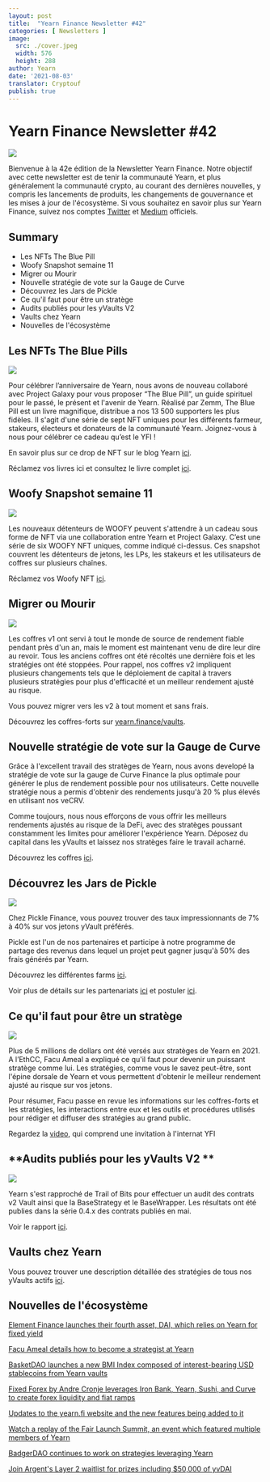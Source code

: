 ```yaml
---
layout: post
title:  "Yearn Finance Newsletter #42"
categories: [ Newsletters ]
image:
  src: ./cover.jpeg
  width: 576
  height: 288
author: Yearn
date: '2021-08-03'
translator: Cryptouf
publish: true
---
```


# Yearn Finance Newsletter #42

![](/_newsletters/Yearn-Finance-Newsletter-42/image1.png)

Bienvenue à la 42e édition de la Newsletter Yearn Finance. Notre objectif avec cette newsletter est de tenir la communauté Yearn, et plus généralement la communauté crypto, au courant des dernières nouvelles, y compris les lancements de produits, les changements de gouvernance et les mises à jour de l'écosystème. Si vous souhaitez en savoir plus sur Yearn Finance, suivez nos comptes [Twitter](https://twitter.com/iearnfinance) et [Medium](https://medium.com/iearn) officiels.

## **Summary**

- Les NFTs The Blue Pill
- Woofy Snapshot semaine 11
- Migrer ou Mourir
- Nouvelle stratégie de vote sur la Gauge de Curve
- Découvrez les Jars de Pickle
- Ce qu'il faut pour être un stratège
- Audits publiés  pour les yVaults V2 
- Vaults chez Yearn
- Nouvelles de l'écosystème

## **Les NFTs The Blue Pills**

![](/_newsletters/Yearn-Finance-Newsletter-42/image2.png)

Pour célébrer l’anniversaire de Yearn, nous avons de nouveau collaboré avec Project Galaxy pour vous proposer “The Blue Pill”, un guide spirituel pour le passé, le présent et l'avenir de Yearn. Réalisé par Zemm, The Blue Pill est un livre magnifique, distribue a nos 13 500 supporters les plus fidèles. Il s'agit d'une série de sept NFT uniques pour les différents farmeur, stakeurs, électeurs et donateurs de la communauté Yearn. Joignez-vous à nous pour célébrer ce cadeau qu’est le YFI !

En savoir plus sur ce drop de NFT sur le blog Yearn [ici](https://medium.com/iearn/the-blue-pill-ca44ed01f16f).

Réclamez vos livres ici et consultez le livre complet [ici](https://thebluepill.eth.link/).



## **Woofy Snapshot semaine 11**

![](/_newsletters/Yearn-Finance-Newsletter-42/image3.png)


Les nouveaux détenteurs de WOOFY peuvent s'attendre à un cadeau sous forme de NFT via une collaboration entre Yearn et Project Galaxy. C’est une série de six WOOFY NFT uniques, comme indiqué ci-dessus. Ces snapshot couvrent les détenteurs de jetons, les LPs, les stakeurs et les utilisateurs de coffres sur plusieurs chaînes.

Réclamez vos Woofy NFT [ici](https://galaxy.eco/yearn).

## **Migrer ou Mourir**

![](/_newsletters/Yearn-Finance-Newsletter-42/image4.png)

Les coffres v1 ont servi à tout le monde de source de rendement fiable pendant près d'un an, mais le moment est maintenant venu de dire leur dire au revoir. Tous les anciens coffres ont été récoltés une dernière fois et les stratégies ont été stoppées. Pour rappel, nos coffres v2 impliquent plusieurs changements tels que le déploiement de capital à travers plusieurs stratégies pour plus d'efficacité et un meilleur rendement ajusté au risque.

Vous pouvez migrer vers les v2 à tout moment et sans frais.

Découvrez les coffres-forts sur [yearn.finance/vaults](https://yearn.finance/vaults).



## **Nouvelle stratégie de vote sur la Gauge de Curve**

Grâce à l'excellent travail des stratèges de Yearn, nous avons developé la stratégie de vote sur la gauge de Curve Finance la plus optimale pour générer le plus de rendement possible pour nos utilisateurs. Cette nouvelle stratégie nous a permis d'obtenir des rendements jusqu'à 20 % plus élevés en utilisant nos veCRV.

Comme toujours, nous nous efforçons de vous offrir les meilleurs rendements ajustés au risque de la DeFi, avec des stratèges poussant constamment les limites pour améliorer l'expérience Yearn. Déposez du capital dans les yVaults et laissez nos stratèges faire le travail acharné.

Découvrez les coffres [ici](https://yearn.finance/vaults).


## **Découvrez les Jars de Pickle**

![](/_newsletters/Yearn-Finance-Newsletter-42/image5.png)

Chez Pickle Finance, vous pouvez trouver des taux impressionnants de 7% à 40% sur vos jetons yVault préférés. 

Pickle est l'un de nos partenaires et participe à notre programme de partage des revenus dans lequel un projet peut gagner jusqu'à 50% des frais générés par Yearn.

Découvrez les différentes farms [ici](https://app.pickle.finance/farms).

Voir plus de détails sur les partenariats [ici](https://twitter.com/iearnfinance/status/1367508483952771075)  et postuler [ici](https://yearnfinance.typeform.com/to/uP7xOJUN).



## **Ce qu'il faut pour être un stratège**

![](/_newsletters/Yearn-Finance-Newsletter-42/image6.png)


Plus de 5 millions de dollars ont été versés aux stratèges de Yearn en 2021. A l’EthCC, Facu Ameal a expliqué ce qu'il faut pour devenir un puissant stratège comme lui. Les stratégies, comme vous le savez peut-être, sont l'épine dorsale de Yearn et vous permettent d'obtenir le meilleur rendement ajusté au risque sur vos jetons.

Pour résumer, Facu passe en revue les informations sur les coffres-forts et les stratégies, les interactions entre eux et les outils et procédures utilisés pour rédiger et diffuser des stratégies au grand public.

Regardez la [video](https://www.youtube.com/watch?v=NVR3teJw0Y0), qui comprend une invitation à l'internat YFI



## **Audits publiés pour les yVaults V2 **

![](/_newsletters/Yearn-Finance-Newsletter-42/image7.png)

Yearn s'est rapproché de Trail of Bits pour effectuer un audit des contrats v2 Vault ainsi que la BaseStrategy et le BaseWrapper. Les résultats ont été publies dans la série 0.4.x des contrats publiés en mai.

Voir le rapport [ici](https://github.com/trailofbits/publications/blob/master/reviews/YearnV2Vaults.pdf).



## Vaults chez Yearn

Vous pouvez trouver une description détaillée des stratégies de tous nos yVaults actifs [ici](https://medium.com/yearn-state-of-the-vaults/the-vaults-at-yearn-9237905ffed3).


## Nouvelles de l'écosystème

[Element Finance launches their fourth asset, DAI, which relies on Yearn for fixed yield](https://twitter.com/element_fi/status/1417880198033387526)

[Facu Ameal details how to become a strategist at Yearn](https://youtu.be/NVR3teJw0Y0)

[BasketDAO launches a new BMI Index composed of interest-bearing USD stablecoins from Yearn vaults](https://twitter.com/BasketDAOOrg/status/1415505266221535237)

[Fixed Forex by Andre Cronje leverages Iron Bank, Yearn, Sushi, and Curve to create forex liquidity and fiat ramps](https://andrecronje.medium.com/fair-launches-decentralized-collaboration-and-fixed-forex-ab327a2e4fc4)

[Updates to the yearn.fi website and the new features being added to it](https://twitter.com/dudesahn/status/1417898521685078016)

[Watch a replay of the Fair Launch Summit, an event which featured multiple members of Yearn](https://youtu.be/1KqxvJnNRWg)

[BadgerDAO continues to work on strategies leveraging Yearn](https://twitter.com/BadgerDAO/status/1420468295388520449)

[Join Argent's Layer 2 waitlist for prizes including $50,000 of yvDAI](https://twitter.com/argentHQ/status/1422262937423597571)
